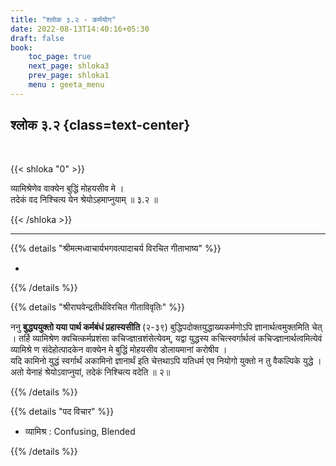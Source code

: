 ```yaml
---
title: "श्लोक ३.२ - कर्मयोग"
date: 2022-08-13T14:40:16+05:30
draft: false
book:
    toc_page: true
    next_page: shloka3
    prev_page: shloka1
    menu : geeta_menu
---
```




## श्लोक ३.२ {class=text-center}

<br/>

{{< shloka  "0"  >}}

व्यामिश्रेणेव वाक्येन बुद्धिं मोहयसीव मे ।  
तदेकं वद निश्चित्य येन श्रेयोऽहमाप्नुयाम् ॥ ३.२ ॥

{{< /shloka >}}

---


{{% details "श्रीमत्मध्वाचार्यभगवत्पादाचर्य विरचित  गीताभाष्य" %}}

-

{{% /details %}}



{{% details "श्रीराघवेन्द्रतीर्थविरचित गीताविवृतिः" %}}

ननु **बुद्ध्ययुक्तो यया पार्थ कर्मबंधं प्रहास्यसीति** (२-३९)
बुद्धिपदोक्तयुद्धाख्यकर्मणोऽपि ज्ञानार्थत्वमुक्तमिति चेत्‌ । तर्हि व्यामिश्रेण
क्वचित्कर्मप्रशंसा कचिज्ज्ञान्रशंसेत्येवम्‌, यद्वा युद्धस्य कचित्स्वर्गार्थत्वं
कचिज्ज्ञानार्थत्वमित्येवं व्यामिश्रे ण संदेहोत्पादकेन वाक्येन मे बुद्धिं मोहयसीव
डोलायमानां करोषीव ।  
यदि कामिनो युद्धं स्वर्गार्थं अकामिनो ज्ञानार्थं इति
चेत्तथाऽपि यतिधर्म एव नियोगो युक्तो न तु वैकल्पिके युद्धे । अतो येनाहं
श्रेयोऽवाप्नुयां, तदेकं निश्चित्य वदेति ॥ २॥

{{% /details %}}



{{% details "पद विचार" %}}

- व्यामिश्र : Confusing, Blended

{{% /details %}}
